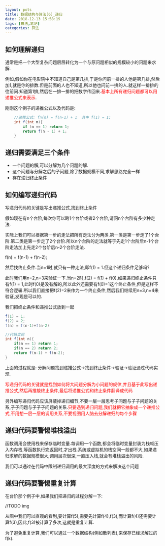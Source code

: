 ```yaml
---
layout: pots
title: 数据结构与算法(6)_递归
date: 2018-12-13 15:58:19
tags: [算法,笔记]
categories: 算法
---
```

## 如何理解递归
通常是把一个大型复杂问题层层转化为一个与原问题相似的规模较小的问题来求解.

<!-- more -->

例如,假如你在电影院中不知道自己是第几排,于是你问前一排的人他是第几排,然后加1,就是你的排数.但是前面的人也不知道,所以他也问前一排的人.就这样一排排的往前问.知道第1排,然后在一排一排的把数字传回来.<font color=red>基本上所有递归问题都可以用递推公式来表示</font>.

刚刚这个例子的递推公式以及代码是:

```java
	//递推公式: fn(n) = f(n-1) + 1  其中 f(1) = 1;
	int f(int n){
		if (n == 1) return 1;
		return f(n - 1) + 1;
	}
```

## 递归需要满足三个条件
* 一个问题的解,可以分解为几个问题的解.
* 这个问题与分解之后的子问题,除了数据规模不同,求解思路完全一样
* 存在递归终止条件

## 如何编写递归代码
写递归代码的关键是写出递推公式,找到终止条件

假如现在有n个台阶,每次你可以跨1个台阶或者2个台阶,请问n个台阶有多少种走法.

实际上我们可以根据第一步的走法把所有走法分为两类.第一类是第一步走了1个台阶.第二类是第一步走了2个台阶.所以n个台阶的走法就等于先走1个台阶后n-1个台阶走法加上先走2个台阶后n-2个台阶走法.

f(n) = f(n-1) + f(n-2);

然后找终止条件.当n=1时,就只有一种走法,即f(1) = 1.但这个递归条件足够吗?

此时我们用n=2,n=3来验证一下.当n=2时,f(2) = f(1) + f(0),如果递归终止条件只有f(1) = 1,此时f(0)是没有解的,所以此外还需要有f(0)=1这个终止条件,但是这样不符合逻辑.所以我们直接把f(2)=2来作为一个终止条件,然后我们继续用n=3,n=4来验证,发现是可以的.

我们把终止条件和递推公式放到一起

```java
f(1) = 1;
f(2) = 2;
f(n) = f(n-1)+f(n-2)

//代码实现
int f(int n){
	if(n == 1) return 1;
	if(n == 2) return 2;
	return f(n-1) + f(n-2);
}
```
上面的过程就是: 分解问题找到递推公式->找到终止条件->验证->验证通过代码实现.

<font color=red>写递归代码的关键就是找到如何将大问题分解为小问题的规律,并且基于此写出递推公式,然后再推敲终止条件,最后将递推公式和终止条件翻译成代码</font>

另外编写递归代码应该屏蔽掉递归细节,不要一层一层思考子问题与子子问题的关系,子子问题与子子子问题的关系.<font color=red>只要遇到递归问题,我们就把它抽象成一个递推公式,不用想一层一层的调用关系,不要视图用人脑去分解递归的每个步骤</font>

## 递归代码要警惕堆栈溢出
函数调用会使用栈来保存临时变量.每调用一个函数,都会将临时变量封装为栈帧压入内存栈,等函数执行完返回时,才出栈.系统或虚拟机的栈空间一般都不大,如果递归求解的数据规模很大,调用层次很深,一直压入栈,就会有堆栈溢出的风险.

我们可以通过在代码中限制递归调用的最大深度的方式来解决这个问题

## 递归代码要警惕重复计算
在台阶那个例子中,如果我们把递归的过程分解一下:

//TODO img

从图中我们可以直观的看到,要计算f(5),需要先计算f(4),f(3),而计算f(4)还需要计算f(3),因此,f(3)被计算了多次,这就是重复计算.

为了避免重复计算,我们可以通过一个数据结构(例如散列表),来保存已经求解过的f(k).






